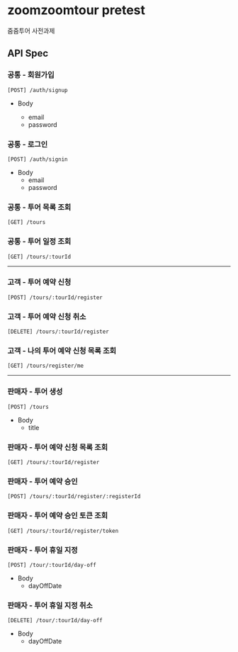 # zoomzoomtour pretest

줌줌투어 사전과제

## API Spec

### 공통 - 회원가입

```
[POST] /auth/signup
```

- Body

  - email
  - password

### 공통 - 로그인

```
[POST] /auth/signin
```

- Body
  - email
  - password

### 공통 - 투어 목록 조회

```
[GET] /tours
```

### 공통 - 투어 일정 조회

```
[GET] /tours/:tourId
```

---

### 고객 - 투어 예약 신청

```
[POST] /tours/:tourId/register
```

### 고객 - 투어 예약 신청 취소

```
[DELETE] /tours/:tourId/register
```

### 고객 - 나의 투어 예약 신청 목록 조회

```
[GET] /tours/register/me
```

---

### 판매자 - 투어 생성

```
[POST] /tours
```

- Body
  - title

### 판매자 - 투어 예약 신청 목록 조회

```
[GET] /tours/:tourId/register
```

### 판매자 - 투어 예약 승인

```
[POST] /tours/:tourId/register/:registerId
```

### 판매자 - 투어 예약 승인 토큰 조회

```
[GET] /tours/:tourId/register/token
```

### 판매자 - 투어 휴일 지정

```
[POST] /tour/:tourId/day-off
```

- Body
  - dayOffDate

### 판매자 - 투어 휴일 지정 취소

```
[DELETE] /tour/:tourId/day-off
```

- Body
  - dayOffDate
